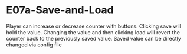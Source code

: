 # E07a-Save-and-Load    

Player can increase or decrease counter with buttons. Clicking save will hold the value. Changing the value and then clicking load will revert the counter back to the previously saved value. Saved value can be directly changed via config file